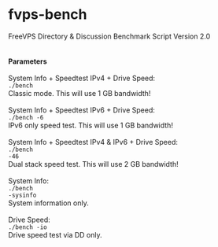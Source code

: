 # fvps-bench
FreeVPS Directory &amp; Discussion Benchmark Script Version 2.0<br /><br /><br />
<strong>Parameters</strong><br /><br />
System Info + Speedtest IPv4 + Drive Speed:<br />
<code>./bench</code><br />
Classic mode. This will use 1 GB bandwidth!<br /><br />
System Info + Speedtest IPv6 + Drive Speed:<br />
<code>./bench -6</code><br />
IPv6 only speed test. This will use 1 GB bandwidth!<br /><br />
System Info + Speedtest IPv4 & IPv6 + Drive Speed:<br />
<code>./bench -46</code><br />
Dual stack speed test. This will use 2 GB bandwidth!<br /><br />
System Info:<br />
<code>./bench -sysinfo</code><br />
System information only.<br /><br />
Drive Speed:<br />
<code>./bench -io</code><br />
Drive speed test via DD only.
